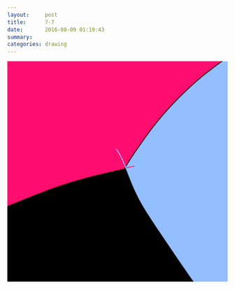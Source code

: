 ```yaml
---
layout:     post
title:      7-7
date:       2016-08-09 01:19:43
summary:    
categories: drawing
---
```

![7-7](/images/diary/7-7.png "3girls")
